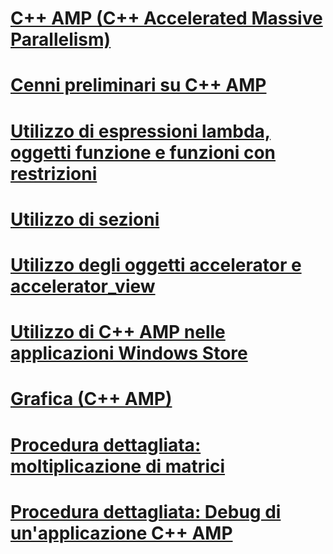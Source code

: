 # [C++ AMP (C++ Accelerated Massive Parallelism)](cpp-amp-cpp-accelerated-massive-parallelism.md)
# [Cenni preliminari su C++ AMP](cpp-amp-overview.md)
# [Utilizzo di espressioni lambda, oggetti funzione e funzioni con restrizioni](using-lambdas-function-objects-and-restricted-functions.md)
# [Utilizzo di sezioni](using-tiles.md)
# [Utilizzo degli oggetti accelerator e accelerator_view](using-accelerator-and-accelerator-view-objects.md)
# [Utilizzo di C++ AMP nelle applicazioni Windows Store](using-cpp-amp-in-windows-store-apps.md)
# [Grafica (C++ AMP)](graphics-cpp-amp.md)
# [Procedura dettagliata: moltiplicazione di matrici](walkthrough-matrix-multiplication.md)
# [Procedura dettagliata: Debug di un'applicazione C++ AMP](walkthrough-debugging-a-cpp-amp-application.md)
